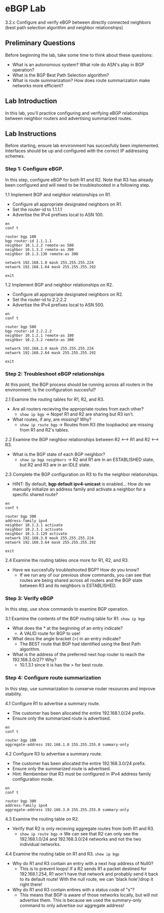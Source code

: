 # eBGP Lab
3.2.c Configure and verify eBGP between directly connected neighbors (best path selection algorithm and neighbor relationships)

## Preliminary Questions
Before beginning the lab, take some time to think about these questions:
- What is an autonomous system? What role do ASN's play in BGP operation?
- What is the BGP Best Path Selection algorithm?
- What is route summarization? How does route summarization make networks more efficient?


## Lab Introduction
In this lab, you'll practice configuring and verifying eBGP relationships between neighbor routers and advertising summarized routes.


## Lab Instructions
Before starting, ensure lab environment has succesfully been implemented. 
Interfaces should be up and configured with the correct IP addressing schemes. 

### Step 1: Configure eBGP.
In this step, configure eBGP for both R1 and R2. Note that R3 has already been configured and will need to be troubleshooted in a following step.

1.1 Implement BGP and neighbor relationships on R1.
  - Configure all appropriate designated neighbors on R1.
  - Set the router-id to 1.1.1.1
  - Advertise the IPv4 prefixes local to ASN 100.
```
en
conf t

router bgp 100
bgp router-id 1.1.1.1
neighbor 10.1.2.2 remote-as 500
neighbor 10.1.3.2 remote-as 300
neighbor 10.1.3.130 remote-as 300

network 192.168.1.0 mask 255.255.255.224
network 192.168.1.64 mask 255.255.255.192

exit
```

1.2 Implement BGP and neighbor relationships on R2.
  - Configure all appropriate designated neighbors on R2.
  - Set the router-id to 2.2.2.2
  - Advertise the IPv4 prefixes local to ASN 500.

```
en
conf t

router bgp 500
bgp router-id 2.2.2.2
neighbor 10.1.2.1 remote-as 100
neighbor 10.2.3.2 remote-as 300

network 192.168.2.0 mask 255.255.255.224
network 192.168.2.64 mask 255.255.255.192

exit
```

### Step 2: Troubleshoot eBGP relationships
At this point, the BGP process should be running across all routers in the environment. Is the configuration succesful?

2.1 Examine the routing tables for R1, R2, and R3.
  - Are all routers recieving the appropriate routes from each other?
    - ```show ip bgp``` -> Nope! R1 and R2 are sharing but R3 isn't.
  - What routes, if any, are missing? Why?
    - ```show ip route bgp``` -> Routes from R3 (the loopbacks) are missing from R1 and R2's tables.

2.2 Examine the BGP neighbor relationships between R2 <--> R1 and R2 <--> R3.
 - What is the BGP state of each BGP neighbor?
   - ```show ip bgp neighbors``` -> R2 and R1 are in an ESTABLISHED state, but R2 and R3 are in an IDLE state.

2.3 Complete the BGP configuration on R3 to fix the neighbor relationships.
 - HINT: By default, **bgp default ipv4-unicast** is enabled... How do we manually initialize an address family and activate a neighbor for a specific shared route?

```
en
conf t

router bgp 300
address-family ipv4
neighbor 10.1.3.1 activate
neighbor 10.2.3.1 activate
neighbor 10.1.3.129 activate
network 192.168.3.0 mask 255.255.255.224
network 192.168.3.64 mask 255.255.255.192

exit
```

2.4 Examine the routing tables once more for R1, R2, and R3.
 - Have we succesfully troubleshooted BGP? How do you know?
   - If we run any of our previous show commands, you can see that routes are being shared across all routers and the BGP state between R3 and its neighbors is ESTABLISHED. 

### Step 3: Verify eBGP 
In this step, use show commands to examine BGP operation.

3.1 Examine the contents of the BGP routing table for R1. ```show ip bgp```
  - What does the * at the beginning of an entry indicate?
    - A VALID route for BGP to use!
  - What deos the angle bracket (>) in an entry indicate?
    - The BEST route that BGP had identified using the Best Path algorithm.
  - What is the address of the preferred next hop router to reach the 192.168.3.0/27? Why?
    - 10.1.3.1 since it is has the > for best route.

### Step 4: Configure route summarization 
In this step, use summarization to conserve router resources and improve stability.

4.1 Configure R1 to advertise a summary route.
  - The customer has been allocated the entire 192.168.1.0/24 prefix.
  - Ensure only the summarized route is advertised.

```
en
conf t

router bgp 100
aggregate-address 192.168.1.0 255.255.255.0 summary-only
```
4.2 Configure R3 to advertise a summary route.
  - The customer has been allocated the entire 192.168.3.0/24 prefix.
  - Ensure only the summarized route is advertised.
  - Hint: Rembember that R3 must be configured in IPv4 address family configuration mode.

```
en
conf t

router bgp 300
address-family ipv4
aggregate-address 192.168.3.0 255.255.255.0 summary-only
```

4.3 Examine the routing table on R2.
  - Verify that R2 is only recieving aggregate routes from both R1 and R3.
    - ```show ip route bgp``` -> We can see that R2 can only see the 192.168.1.0/24 and 192.168.3.0/24 networks and not the two individual networks.

4.4 Examine the routing table on R1 and R3. ```show ip bgp```
  - Why do R1 and R3 contain an entry with a next hop address of Null0?
    - This is to prevent loops! If a R2 sends R1 a packet destined for 192.168.1.254, R1 won't have that network and probably send it back to its default route! With the null route, we can 'black hole'/drop it right there!
  - Why do R1 and R3 contain entires with a status code of "s"?
    - This means that BGP is aware of those networks locally, but will not advertise them. This is because we used the summary-only command to only advertise our aggregate address!
